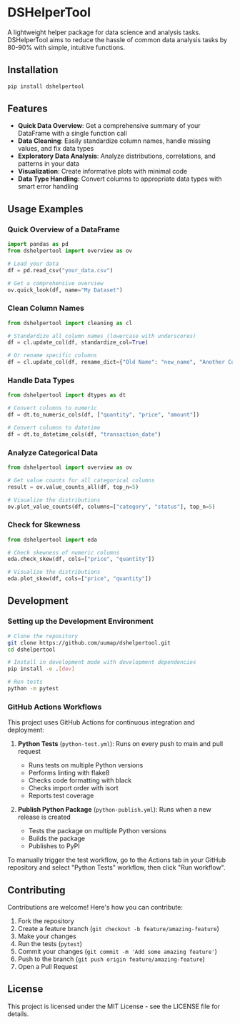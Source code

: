# DSHelperTool

A lightweight helper package for data science and analysis tasks. DSHelperTool aims to reduce the hassle of common data analysis tasks by 80-90% with simple, intuitive functions.

## Installation

```bash
pip install dshelpertool
```

## Features

- **Quick Data Overview**: Get a comprehensive summary of your DataFrame with a single function call
- **Data Cleaning**: Easily standardize column names, handle missing values, and fix data types
- **Exploratory Data Analysis**: Analyze distributions, correlations, and patterns in your data
- **Visualization**: Create informative plots with minimal code
- **Data Type Handling**: Convert columns to appropriate data types with smart error handling

## Usage Examples

### Quick Overview of a DataFrame

```python
import pandas as pd
from dshelpertool import overview as ov

# Load your data
df = pd.read_csv("your_data.csv")

# Get a comprehensive overview
ov.quick_look(df, name="My Dataset")
```

### Clean Column Names

```python
from dshelpertool import cleaning as cl

# Standardize all column names (lowercase with underscores)
df = cl.update_col(df, standardize_col=True)

# Or rename specific columns
df = cl.update_col(df, rename_dict={"Old Name": "new_name", "Another Column": "another_column"})
```

### Handle Data Types

```python
from dshelpertool import dtypes as dt

# Convert columns to numeric
df = dt.to_numeric_cols(df, ["quantity", "price", "amount"])

# Convert columns to datetime
df = dt.to_datetime_cols(df, "transaction_date")
```

### Analyze Categorical Data

```python
from dshelpertool import overview as ov

# Get value counts for all categorical columns
result = ov.value_counts_all(df, top_n=5)

# Visualize the distributions
ov.plot_value_counts(df, columns=["category", "status"], top_n=5)
```

### Check for Skewness

```python
from dshelpertool import eda

# Check skewness of numeric columns
eda.check_skew(df, cols=["price", "quantity"])

# Visualize the distributions
eda.plot_skew(df, cols=["price", "quantity"])
```

## Development

### Setting up the Development Environment

```bash
# Clone the repository
git clone https://github.com/uumap/dshelpertool.git
cd dshelpertool

# Install in development mode with development dependencies
pip install -e .[dev]

# Run tests
python -m pytest
```

### GitHub Actions Workflows

This project uses GitHub Actions for continuous integration and deployment:

1. **Python Tests** (`python-test.yml`): Runs on every push to main and pull request
   - Runs tests on multiple Python versions
   - Performs linting with flake8
   - Checks code formatting with black
   - Checks import order with isort
   - Reports test coverage

2. **Publish Python Package** (`python-publish.yml`): Runs when a new release is created
   - Tests the package on multiple Python versions
   - Builds the package
   - Publishes to PyPI

To manually trigger the test workflow, go to the Actions tab in your GitHub repository and select "Python Tests" workflow, then click "Run workflow".

## Contributing

Contributions are welcome! Here's how you can contribute:

1. Fork the repository
2. Create a feature branch (`git checkout -b feature/amazing-feature`)
3. Make your changes
4. Run the tests (`pytest`)
5. Commit your changes (`git commit -m 'Add some amazing feature'`)
6. Push to the branch (`git push origin feature/amazing-feature`)
7. Open a Pull Request

## License

This project is licensed under the MIT License - see the LICENSE file for details.
